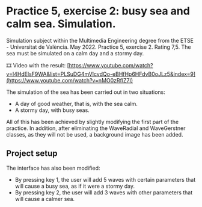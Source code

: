 ﻿# Practice 5, exercise 2: busy sea and calm sea. Simulation.
Simulation subject within the Multimedia Engineering degree from the ETSE - Universitat de València. May 2022. Practice 5, exercise 2. Rating 7,5. The sea must be simulated on a calm day and a stormy day.

🎞️ Video with the result: [https://www.youtube.com/watch?v=I4HdElsF9WA&list=PLSuDG4mVIcvdQo-eBHfHp6HFdvB0oJLz5&index=9](https://www.youtube.com/watch?v=nMO0zRflZ7I)
 
The simulation of the sea has been carried out in two situations:
- A day of good weather, that is, with the sea calm.
- A stormy day, with busy seas.

All of this has been achieved by slightly modifying the first part of the practice. In addition, after eliminating the WaveRadial and WaveGerstner classes, as they will not be used, a background image has been added.

## Project setup
The interface has also been modified:
- By pressing key 1, the user will add 5 waves with certain parameters that will cause a busy sea, as if it were a stormy day.
- By pressing key 2, the user will add 3 waves with other parameters that will cause a calmer sea.
